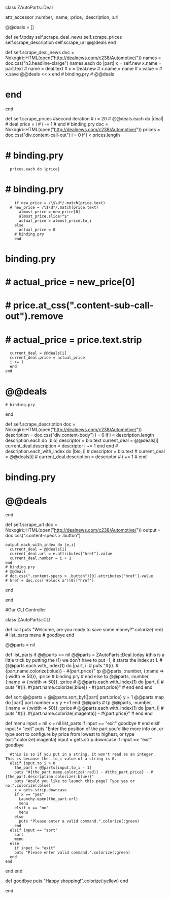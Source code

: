 class ZAutoParts::Deal

  attr_accessor :number, :name, :price, :description, :url

  @@deals = []

  def self.today
    self.scrape_deal_news
    self.scrape_prices
    self.scrape_description
    self.scrape_url
    @@deals
  end

  def self.scrape_deal_news
    doc = Nokogiri::HTML(open("http://dealnews.com/c238/Automotive/"))
    names = doc.css("h3.headline-xlarge")
    names.each do |part|
      x = self.new
      x.name = part.text
      # name = deal.text
      # x = Deal.new
      # x.name = name
      # x.value =
      # x.save
      @@deals << x
    end
    # binding.pry
    # @@deals
  # end
  end

  def self.scrape_prices
    #second iteration
    # i = 20
    # @@deals.each do |deal|
    #   deal.price = i
    #   i -= 1
    # end
    # binding.pry
    doc = Nokogiri::HTML(open("http://dealnews.com/c238/Automotive/"))
    prices = doc.css("div.content-call-out")
    i = 0
    if i < prices.length
  #     # binding.pry
      prices.each do |price|
  #     # binding.pry
        if new_price = /\$\d*/.match(price.text)
      # new_price = /\$\d*/.match(price.text)
          almost_price = new_price[0]
          almost_price.slice!"$"
          actual_price = almost_price.to_i
        else
          actual_price = 0
        # binding.pry
        end
  #
  #     binding.pry
  #     # actual_price = new_price[0]
  #     # price.at_css(".content-sub-call-out").remove
  #     # actual_price = price.text.strip

      current_deal = @@deals[i]
      current_deal.price = actual_price
      i += 1
      end
    end
  # @@deals
    # binding.pry
  end

  def self.scrape_description
    doc = Nokogiri::HTML(open("http://dealnews.com/c238/Automotive/"))
    description = doc.css("div.content-body")
    i = 0
    if i < description.length
      description.each do |bio|
        descriptor = bio.text
        current_deal = @@deals[i]
        current_deal.description = descriptor
        i += 1
      end
    end
    # description.each_with_index do |bio, i|
    #   descriptor = bio.text
    #   current_deal = @@deals[i]
    #   current_deal.description = descriptor
    #   i += 1
    # end
# binding.pry
# @@deals
  end

  def self.scrape_url
    doc = Nokogiri::HTML(open("http://dealnews.com/c238/Automotive/"))
    output = doc.css(".content-specs > .button")

    output.each_with_index do |e,i|
      current_deal = @@deals[i]
      current_deal.url = e.attributes["href"].value
      current_deal.number = i + 1
    end
    # binding.pry
    # @@deals
    # doc.css(".content-specs > .button")[0].attributes['href'].value
    # href = doc.css('#block a')[0]["href"]
  end

end









#Our CLI Controller

class ZAutoParts::CLI

  def call
    puts "Welcome, are you ready to save some money?".colorize(:red)
    # list_parts
    menu
    # goodbye
  end

  @@parts = nil

  def list_parts
    if @@parts == nil
      @@parts = ZAutoParts::Deal.today
    #this is a little trick by putting the (1) we don't have to put -1, it starts the index at 1.
    # @@parts.each.with_index(1) do |part, i|
    #   puts "#{i}. #{part.name.colorize(:blue)} - #{part.price}"
      tp @@parts, :number, {:name => {:width => 50}}, :price
      # binding.pry
    # end
    else
      tp @@parts, :number, {:name => {:width => 50}}, :price
    # @@parts.each.with_index(1) do |part, i|
    #   puts "#{i}. #{part.name.colorize(:blue)} - #{part.price}"
    # end
    end
  end

  def sort
    @@parts = @@parts.sort_by!{|part| part.price}
    y = 1
    @@parts.map do |part|
      part.number = y
      y +=1
    end
    @@parts
    # tp @@parts, :number, {:name => {:width => 50}}, :price
    # @@parts.each.with_index(1) do |part, i|
    #   puts "#{i}. #{part.name.colorize(:magenta)} - #{part.price}"
    # end
  end

  def menu
    input = nil
    x = nil
    list_parts
    if input == "exit"
      goodbye
    # end
    elsif input != "exit"
      puts "Enter the position of the part you'd like more info on, or type sort to configure by price from lowest to highest, or type exit:".colorize(:magenta)
      input = gets.strip.downcase
      if input == "exit"
        goodbye

      #this is so if you put in a string, it won't read as an integer. This is because the .to_i value of a string is 0.
      elsif input.to_i > 0
        the_part = @@parts[input.to_i - 1]
        puts "#{the_part.name.colorize(:red)} - #{the_part.price} - #{the_part.description.colorize(:blue)}"
        puts "Would you like to launch this page? Type yes or no.".colorize(:blue)
        x = gets.strip.downcase
        if x == "yes"
          Launchy.open(the_part.url)
          menu
        elsif x == "no"
          menu
        else
          puts "Please enter a valid command.".colorize(:green)
        end
      elsif input == "sort"
        sort
        menu
      else
        if input != "exit"
        puts "Please enter valid command.".colorize(:green)
      end
    end
  end
  end

  def goodbye
    puts "Happy shopping!".colorize(:yellow)
  end

end
